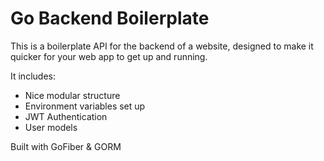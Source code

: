 # Go Backend Boilerplate

This is a boilerplate API for the backend of a website, designed to make it quicker for your web app to get up and running.

It includes:
  - Nice modular structure
  - Environment variables set up
  - JWT Authentication
  - User models

Built with GoFiber & GORM
